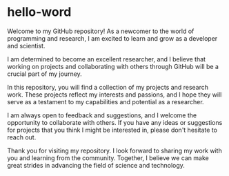 # hello-word
Welcome to my GitHub repository! As a newcomer to the world of programming and research, I am excited to learn and grow as a developer and scientist.

I am determined to become an excellent researcher, and I believe that working on projects and collaborating with others through GitHub will be a crucial part of my journey.

In this repository, you will find a collection of my projects and research work. These projects reflect my interests and passions, and I hope they will serve as a testament to my capabilities and potential as a researcher.

I am always open to feedback and suggestions, and I welcome the opportunity to collaborate with others. If you have any ideas or suggestions for projects that you think I might be interested in, please don't hesitate to reach out.

Thank you for visiting my repository. I look forward to sharing my work with you and learning from the community. Together, I believe we can make great strides in advancing the field of science and technology.
